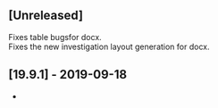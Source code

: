 ## [Unreleased]
Fixes table bugsfor docx.  
Fixes the new investigation layout generation for docx.

## [19.9.1] - 2019-09-18
- 
